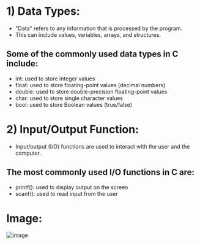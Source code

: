 # 1) Data Types:
-  "Data" refers to any information that is processed by the program. 
-  This can include values, variables, arrays, and structures.
## Some of the commonly used data types in C include:

-  int: used to store integer values
-  float: used to store floating-point values (decimal numbers)
-  double: used to store double-precision floating-point values
-  char: used to store single character values
-  bool: used to store Boolean values (true/false)

# 2) Input/Output Function:
-  Input/output (I/O) functions are used to interact with the user and the computer.
## The most commonly used I/O functions in C are:
-  printf(): used to display output on the screen
-  scanf(): used to read input from the user

# Image:

![image](https://user-images.githubusercontent.com/117765637/231194401-ca0e6612-cc3d-4443-b377-0a7a03d2ff30.png)
